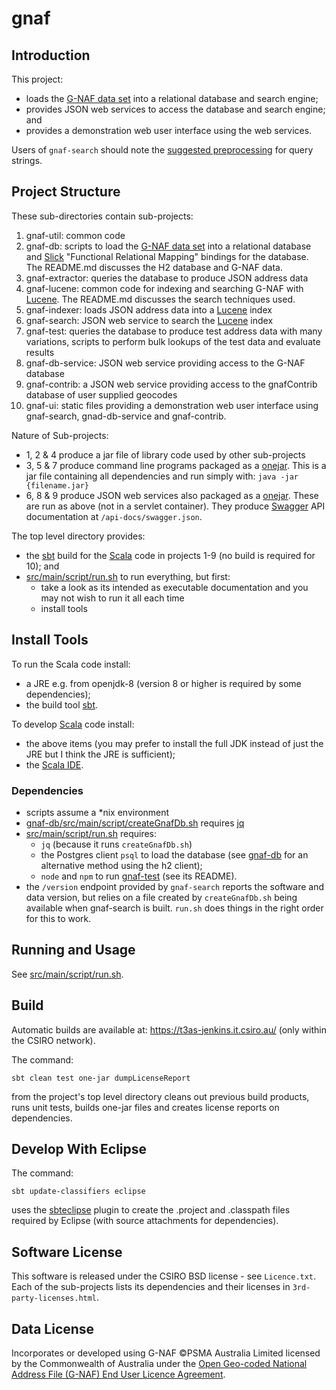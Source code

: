 # gnaf

## Introduction
This project:

- loads the [G-NAF data set](http://www.data.gov.au/dataset/geocoded-national-address-file-g-naf) into a relational database and search engine;
- provides JSON web services to access the database and search engine; and
- provides a demonstration web user interface using the web services.

Users of `gnaf-search` should note the [suggested preprocessing](gnaf-lucene/README.md#suggested-preprocessing-for-client-applications) for
query strings.

## Project Structure
These sub-directories contain sub-projects:

1. gnaf-util: common code
2. gnaf-db: scripts to load the [G-NAF data set](http://www.data.gov.au/dataset/geocoded-national-address-file-g-naf) into a relational database
and [Slick](http://slick.typesafe.com/) "Functional Relational Mapping" bindings for the database.
The README.md discusses the H2 database and G-NAF data.
3. gnaf-extractor: queries the database to produce JSON address data
4. gnaf-lucene: common code for indexing and searching G-NAF with [Lucene](https://lucene.apache.org/).
The README.md discusses the search techniques used.
5. gnaf-indexer: loads JSON address data into a [Lucene](https://lucene.apache.org/) index
6. gnaf-search: JSON web service to search the [Lucene](https://lucene.apache.org/) index
7. gnaf-test: queries the database to produce test address data with many variations, scripts to perform bulk lookups of the test data and evaluate results
8. gnaf-db-service: JSON web service providing access to the G-NAF database
9. gnaf-contrib: a JSON web service providing access to the gnafContrib database of user supplied geocodes
10. gnaf-ui: static files providing a demonstration web user interface using gnaf-search, gnad-db-service and gnaf-contrib.

Nature of Sub-projects:

- 1, 2 & 4 produce a jar file of library code used by other sub-projects
- 3, 5 & 7 produce command line programs packaged as a [onejar](https://github.com/sbt/sbt-onejar).
This is a jar file containing all dependencies and run simply with: `java -jar {filename.jar}`
- 6, 8 & 9 produce JSON web services also packaged as a [onejar](https://github.com/sbt/sbt-onejar).
These are run as above (not in a servlet container). They produce [Swagger](http://swagger.io/) API documentation at `/api-docs/swagger.json`.

The top level directory provides:
- the [sbt](http://www.scala-sbt.org/) build for the [Scala](http://scala-lang.org/) code in projects 1-9 (no build is required for 10); and
- [src/main/script/run.sh](src/main/script/run.sh) to run everything, but first:
  - take a look as its intended as executable documentation and you may not wish to run it all each time
  - install tools

## Install Tools

To run the Scala code install:
- a JRE e.g. from openjdk-8 (version 8 or higher is required by some dependencies);
- the build tool [sbt](http://www.scala-sbt.org/).

To develop [Scala](http://scala-lang.org/) code install:
- the above items (you may prefer to install the full JDK instead of just the JRE but I think the JRE is sufficient);
- the [Scala IDE](http://scala-ide.org/download/current.html).

### Dependencies

- scripts assume a *nix environment
- [gnaf-db/src/main/script/createGnafDb.sh](gnaf-db/src/main/script/createGnafDb.sh) requires [jq](https://stedolan.github.io/jq/)
- [src/main/script/run.sh](src/main/script/run.sh) requires:
  - `jq` (because it runs `createGnafDb.sh`)
  - the Postgres client `psql` to load the database (see [gnaf-db](gnaf-db) for an alternative method using the h2 client);
  - `node` and `npm` to run [gnaf-test](gnaf-test) (see its README).
- the `/version` endpoint provided by `gnaf-search` reports the software and data version, but relies on a file created by `createGnafDb.sh`
  being available when gnaf-search is built. `run.sh` does things in the right order for this to work.

## Running and Usage

See [src/main/script/run.sh](src/main/script/run.sh).

## Build

Automatic builds are available at: https://t3as-jenkins.it.csiro.au/ (only within the CSIRO network).

The command:

    sbt clean test one-jar dumpLicenseReport

from the project's top level directory cleans out previous build products, runs unit tests,
builds one-jar files and creates license reports on dependencies.

## Develop With Eclipse

The command:

    sbt update-classifiers eclipse

uses the [sbteclipse](https://github.com/typesafehub/sbteclipse/wiki/Using-sbteclipse) plugin to create the .project and .classpath files required by Eclipse (with source attachments for dependencies).

## Software License

This software is released under the CSIRO BSD license - see `Licence.txt`.
Each of the sub-projects lists its dependencies and their licenses in `3rd-party-licenses.html`.

## Data License

Incorporates or developed using G-NAF ©PSMA Australia Limited licensed by the Commonwealth of Australia under the
[Open Geo-coded National Address File (G-NAF) End User Licence Agreement](http://data.gov.au/dataset/19432f89-dc3a-4ef3-b943-5326ef1dbecc/resource/09f74802-08b1-4214-a6ea-3591b2753d30/download/20160226---EULA---Open-G-NAF.pdf).

